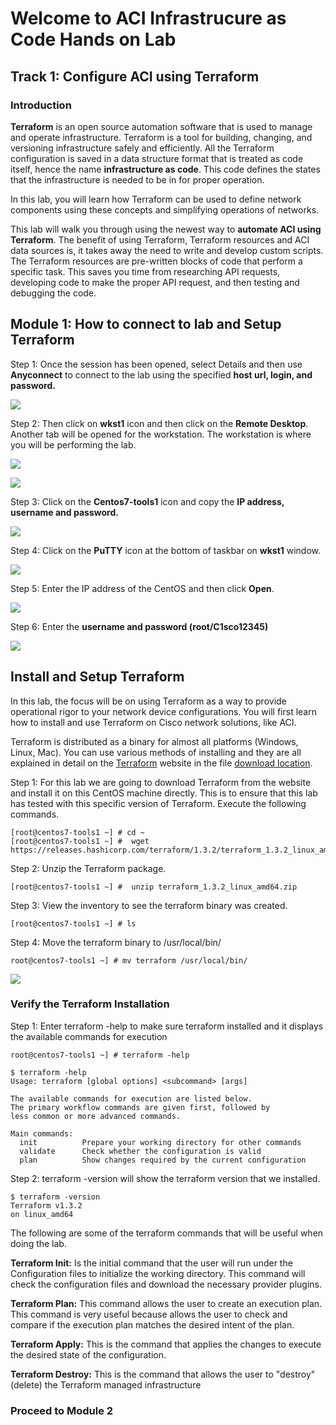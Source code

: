 # Welcome to ACI Infrastrucure as Code Hands on Lab

## Track 1: Configure ACI using Terraform

### Introduction

**Terraform** is an open source automation software that is used to manage and operate infrastructure. Terraform is a tool for building, changing, and versioning infrastructure safely and efficiently.
All the Terraform configuration is saved in a data structure format that is treated as code itself, hence the name **infrastructure as code**. This code defines the states that the infrastructure is needed to be in for proper operation. 

In this lab, you will learn how Terraform can be used to define network components using these concepts and simplifying operations of networks.

This lab will walk you through using the newest way to **automate ACI using Terraform**. The benefit of using Terraform, Terraform resources and ACI data sources is, it takes away the need to write and develop custom scripts. The Terraform resources are pre-written blocks of code that perform a specific task. This saves you time from researching API requests, developing code to make the proper API request, and then testing and debugging the code.

## Module 1: How to connect to lab and Setup Terraform

Step 1: Once the session has been opened, select Details and then use **Anyconnect** to connect to the lab using the specified **host url, login, and password.**

![](imgs_1/dcloud.png)

Step 2: Then click on **wkst1** icon and then click on the **Remote Desktop**. Another tab will be opened for the workstation. The workstation is where you will be performing the lab. 

![](imgs_1/anyconnect.png)

![](imgs_1/dcloud_rdp.png)

Step 3: Click on the **Centos7-tools1** icon and copy the **IP address, username and password.**

![](imgs_1/dcloud_ip.png)

Step 4: Click on the **PuTTY** icon at the bottom of taskbar on **wkst1** window.

![](imgs/putty.png)

Step 5: Enter the IP address of the CentOS and then click **Open**.

![](imgs/putty_ip.png)

Step 6: Enter the **username and password (root/C1sco12345)**

![](imgs/centos.png)

## Install and Setup Terraform

In this lab, the focus will be on using Terraform as a way to provide operational rigor to your network device configurations. You will first learn how to install and use Terraform on Cisco network solutions, like ACI.

Terraform is distributed as a binary for almost all platforms (Windows, Linux, Mac). You can use various methods of installing and they are all explained in detail on the [Terraform](https://www.terraform.io/) website in the file [download location](https://www.terraform.io/downloads.html).

Step 1: For this lab we are going to download Terraform from the website and install it on this CentOS machine directly. This is to ensure that this lab has tested with this specific version of Terraform. Execute the following commands.

```
[root@centos7-tools1 ~] # cd ~
[root@centos7-tools1 ~] #  wget https://releases.hashicorp.com/terraform/1.3.2/terraform_1.3.2_linux_amd64.zip
```

Step 2: Unzip the Terraform package.

```
[root@centos7-tools1 ~] #  unzip terraform_1.3.2_linux_amd64.zip
```

Step 3: View the inventory to see the terraform binary was created. 

```
[root@centos7-tools1 ~] # ls
```

Step 4: Move the terraform binary to /usr/local/bin/


```
root@centos7-tools1 ~] # mv terraform /usr/local/bin/
```

![](imgs_1/terraform_install.png)

### Verify the Terraform Installation

Step 1: Enter terraform -help to make sure terraform installed and it displays the available commands for execution


```
root@centos7-tools1 ~] # terraform -help 
```

```
$ terraform -help
Usage: terraform [global options] <subcommand> [args]

The available commands for execution are listed below.
The primary workflow commands are given first, followed by
less common or more advanced commands.

Main commands:
  init          Prepare your working directory for other commands
  validate      Check whether the configuration is valid
  plan          Show changes required by the current configuration
```

Step 2: terraform -version will show the terraform version that we installed.

```
$ terraform -version
Terraform v1.3.2
on linux_amd64
```

The following are some of the terraform commands that will be useful when doing the lab.

**Terraform Init:** Is the initial command that the user will run under the Configuration files to initialize the working directory. This command will check the configuration files and download the necessary provider plugins.

**Terraform Plan:** This command allows the user to create an execution plan. This command is very useful because allows the user to check and compare if the execution plan matches the desired intent of the plan.

**Terraform Apply:** This is the command that applies the changes to execute the desired state of the configuration.

**Terraform Destroy:** This is the command that allows the user to "destroy" (delete) the Terraform managed infrastructure

### **Proceed to Module 2**
